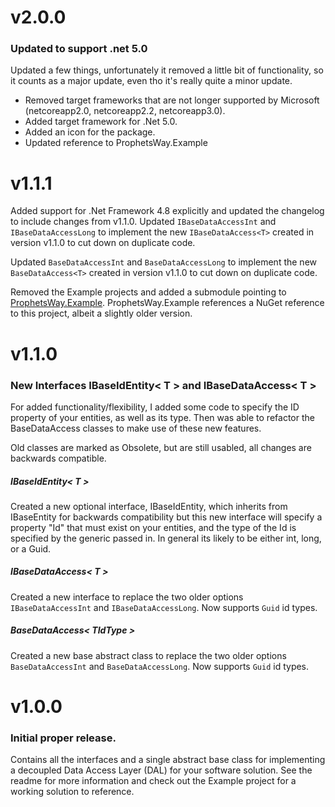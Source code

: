 # v2.0.0
### Updated to support .net 5.0
Updated a few things, unfortunately it removed a little bit of functionality, so it counts as a major update, 
even tho it's really quite a minor update.
- Removed target frameworks that are not longer supported by Microsoft (netcoreapp2.0, netcoreapp2.2, netcoreapp3.0).
- Added target framework for .Net 5.0.
- Added an icon for the package.
- Updated reference to ProphetsWay.Example 


# v1.1.1
Added support for .Net Framework 4.8 explicitly and updated the changelog to include changes from v1.1.0.
Updated ```IBaseDataAccessInt``` and ```IBaseDataAccessLong``` to implement the new ```IBaseDataAccess<T>```
created in version v1.1.0 to cut down on duplicate code.

Updated ```BaseDataAccessInt``` and ```BaseDataAccessLong``` to implement the new ```BaseDataAccess<T>``` 
created in version v1.1.0 to cut down on duplicate code.

Removed the Example projects and added a submodule pointing to [ProphetsWay.Example](https://github.com/ProphetManX/ProphetsWay.Example).
ProphetsWay.Example references a NuGet reference to this project, albeit a slightly older version.



# v1.1.0
### New Interfaces IBaseIdEntity< T > and IBaseDataAccess< T >
For added functionality/flexibility, I added some code to specify the ID property of your entities, as well as its type.
Then was able to refactor the BaseDataAccess classes to make use of these new features.

Old classes are marked as Obsolete, but are still usabled, all changes are backwards compatible.

##### IBaseIdEntity< T >
Created a new optional interface, IBaseIdEntity, which inherits from IBaseEntity for backwards compatibility
but this new interface will specify a property "Id" that must exist on your entities, and the type of the Id is 
specified by the generic passed in.  In general its likely to be either int, long, or a Guid.

##### IBaseDataAccess< T >
Created a new interface to replace the two older options ```IBaseDataAccessInt``` and ```IBaseDataAccessLong```.
Now supports ```Guid``` id types.

##### BaseDataAccess< TIdType >
Created a new base abstract class to replace the two older options ```BaseDataAccessInt``` and ```BaseDataAccessLong```.
Now supports ```Guid``` id types.



# v1.0.0
### Initial proper release.  
Contains all the interfaces and a single abstract base class for implementing a decoupled Data Access Layer (DAL) for your software solution.  See the 
readme for more information and check out the Example project for a working solution to reference.